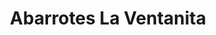 ---
title: "Abarrotes La Ventanita"
url: /camichin-de-jauja/abarrotes-la-ventanita/
shop: Lebensmittel
---